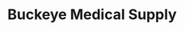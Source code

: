 ---
title: "Buckeye Medical Supply"
url: /south-euclid/buckeye-medical-supply/
shop: Sanitätshaus
---